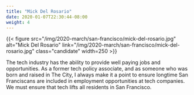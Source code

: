 ```yaml
---
title: "Mick Del Rosario"
date: 2020-01-07T22:30:44-08:00
weight: 4
---
```


{{< figure src="/img/2020-march/san-francisco/mick-del-rosario.jpg"
           alt="Mick Del Rosario"
           link="/img/2020-march/san-francisco/mick-del-rosario.jpg"
           class="candidate"
           width=250
           >}}

The tech industry has the ability to provide well paying jobs and
opportunities. As a former tech policy associate, and as someone who was born
and raised in The City, I always make it a point to ensure longtime San
Franciscans are included in employment opportunities at tech companies. We must
ensure that tech lifts all residents in San Francisco.
